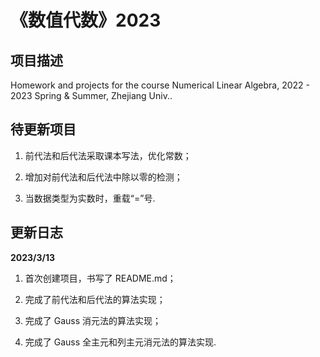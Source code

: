 # 《数值代数》2023

## 项目描述

Homework and projects for the course Numerical Linear Algebra, 2022 - 2023 Spring &amp; Summer, Zhejiang Univ..

## 待更新项目

1. 前代法和后代法采取课本写法，优化常数；

2. 增加对前代法和后代法中除以零的检测；

3. 当数据类型为实数时，重载“=”号.

## 更新日志

**2023/3/13**

1. 首次创建项目，书写了 README.md；

2. 完成了前代法和后代法的算法实现；

3. 完成了 Gauss 消元法的算法实现；

4. 完成了 Gauss 全主元和列主元消元法的算法实现.